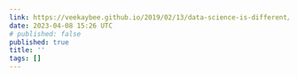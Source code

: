 ```yaml
---
link: https://veekaybee.github.io/2019/02/13/data-science-is-different/
date: 2023-04-08 15:26 UTC
# published: false
published: true
title: ''
tags: []
---
```




